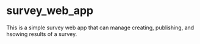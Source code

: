 # survey_web_app
 This is a simple survey web app that can manage creating, publishing, and hsowing results of a survey.
